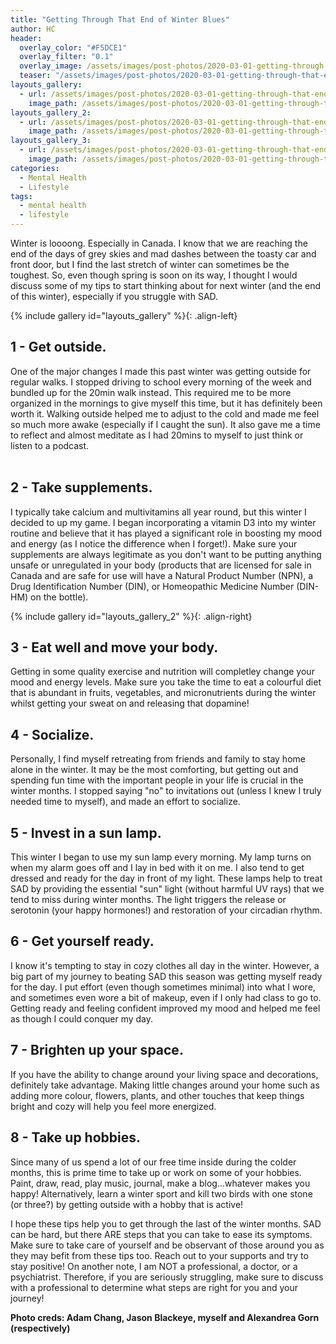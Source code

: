 ```yaml
---
title: "Getting Through That End of Winter Blues"
author: HC
header:
  overlay_color: "#F5DCE1"
  overlay_filter: "0.1"
  overlay_image: /assets/images/post-photos/2020-03-01-getting-through-that-end-of-winter-blues/snowy.jpg
  teaser: "/assets/images/post-photos/2020-03-01-getting-through-that-end-of-winter-blues/snowy.jpg"
layouts_gallery:
  - url: /assets/images/post-photos/2020-03-01-getting-through-that-end-of-winter-blues/person.jpg
    image_path: /assets/images/post-photos/2020-03-01-getting-through-that-end-of-winter-blues/person small.jpg
layouts_gallery_2:
  - url: /assets/images/post-photos/2020-03-01-getting-through-that-end-of-winter-blues/meal.jpg
    image_path: /assets/images/post-photos/2020-03-01-getting-through-that-end-of-winter-blues/meal small.jpg
layouts_gallery_3:
  - url: /assets/images/post-photos/2020-03-01-getting-through-that-end-of-winter-blues/room.jpg
    image_path: /assets/images/post-photos/2020-03-01-getting-through-that-end-of-winter-blues/room.jpg
categories:
  - Mental Health
  - Lifestyle
tags:
  - mental health
  - lifestyle
---
```


Winter is loooong. Especially in Canada. I know that we are reaching the end of the days of grey skies and mad dashes between the toasty car and front door, but I find the last stretch of winter can sometimes be the toughest. So, even though spring is soon on its way, I thought I would discuss some of my tips to start thinking about for next winter (and the end of this winter), especially if you struggle with SAD.

{% include gallery id="layouts_gallery" %}{: .align-left}

## 1 - Get outside.
One of the major changes I made this past winter was getting outside for regular walks. I stopped driving to school every morning of the week and bundled up for the 20min walk instead. This required me to be more organized in the mornings to give myself this time, but it has definitely been worth it. Walking outside helped me to adjust to the cold and made me feel so much more awake (especially if I caught the sun). It also gave me a time to reflect and almost meditate as I had 20mins to myself to just think or listen to a podcast. 
<br><br>
## 2 - Take supplements.
I typically take calcium and multivitamins all year round, but this winter I decided to up my game. I began incorporating a vitamin D3 into my winter routine and believe that it has played a significant role in boosting my mood and energy (as I notice the difference when I forget!). Make sure your supplements are always legitimate as you don't want to be putting anything unsafe or unregulated in your body (products that are licensed for sale in Canada and are safe for use will have a Natural Product Number (NPN), a Drug Identification Number (DIN), or Homeopathic Medicine Number (DIN-HM) on the bottle). 

{% include gallery id="layouts_gallery_2" %}{: .align-right}

## 3 - Eat well and move your body. 
Getting in some quality exercise and nutrition will completley change your mood and energy levels. Make sure you take the time to eat a colourful diet that is abundant in fruits, vegetables, and micronutrients during the winter whilst getting your sweat on and releasing that dopamine! 


## 4 - Socialize.
Personally, I find myself retreating from friends and family to stay home alone in the winter. It may be the most comforting, but getting out and spending fun time with the important people in your life is crucial in the winter months. I stopped saying "no" to invitations out (unless I knew I truly needed time to myself), and made an effort to socialize.


## 5 - Invest in a sun lamp.
This winter I began to use my sun lamp every morning. My lamp turns on when my alarm goes off and I lay in bed with it on me. I also tend to get dressed and ready for the day in front of my light. These  lamps help to treat SAD by providing the essential "sun" light (without harmful UV rays) that we tend to miss during winter months. The light triggers the release or serotonin (your happy hormones!) and restoration of your circadian rhythm.


## 6 - Get yourself ready.
I know it's tempting to stay in cozy clothes all day in the winter. However, a big part of my journey to beating SAD this season was getting myself ready for the day. I put effort (even though sometimes minimal) into what I wore, and sometimes even wore a bit of makeup, even if I only had class to go to. Getting ready and feeling confident improved my mood and helped me feel as though I could conquer my day. 

## 7 - Brighten up your space. 
If you have the ability to change around your living space and decorations, definitely take advantage. Making little changes around your home such as adding more colour, flowers, plants, and other touches that keep things bright and cozy will help you feel more energized. 

## 8 - Take up hobbies. 
Since many of us spend a lot of our free time inside during the colder months, this is prime time to take up or work on some of your hobbies. Paint, draw, read, play music, journal, make a blog...whatever makes you happy! Alternatively, learn a winter sport and kill two birds with one stone (or three?) by getting outside with a hobby that is active!


I hope these tips help you to get through the last of the winter months. SAD can be hard, but there ARE steps that you can take to ease its symptoms. Make sure to take care of yourself and be observant of those around you as they may befit from these tips too. Reach out to your supports and try to stay positive! On another note, I am NOT a professional, a doctor, or a psychiatrist. Therefore, if you are seriously struggling, make sure to discuss with a professional to determine what steps are right for you and your journey! 


**Photo creds: Adam Chang, Jason Blackeye, myself and Alexandrea Gorn (respectively)**